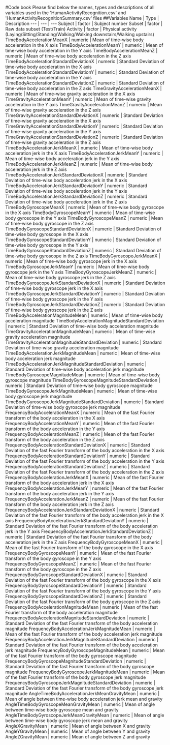 #Code book
Please find below the names, types and descriptions of all variables used in the 'HumanActivityRecognition.csv' and 'HumanActivityRecognitionSummary.csv' files
##Variables
Name | Type | Description
--- | --- | --- 
Subject | factor | Subject number
Subset | factor | Raw data subset (Test/Train)
Activity | factor | Physical activity (Laying/Sitting/Standing/Walking/Walking downstairs/Walking upstairs)
TimeBodyAccelerationMeanX | numeric | Mean of time-wise body acceleration in the X axis
TimeBodyAccelerationMeanY | numeric | Mean of time-wise body acceleration in the Y axis
TimeBodyAccelerationMeanZ | numeric | Mean of time-wise body acceleration in the Z axis
TimeBodyAccelerationStandardDeviationX | numeric | Standard Deviation of time-wise body acceleration in the X axis
TimeBodyAccelerationStandardDeviationY | numeric | Standard Deviation of time-wise body acceleration in the Y axis
TimeBodyAccelerationStandardDeviationZ | numeric | Standard Deviation of time-wise body acceleration in the Z axis
TimeGravityAccelerationMeanX | numeric | Mean of time-wise gravity acceleration in the X axis
TimeGravityAccelerationMeanY | numeric | Mean of time-wise gravity acceleration in the Y axis
TimeGravityAccelerationMeanZ | numeric | Mean of time-wise gravity acceleration in the Z axis
TimeGravityAccelerationStandardDeviationX | numeric | Standard Deviation of time-wise gravity acceleration in the X axis
TimeGravityAccelerationStandardDeviationY | numeric | Standard Deviation of time-wise gravity acceleration in the Y axis
TimeGravityAccelerationStandardDeviationZ | numeric | Standard Deviation of time-wise gravity acceleration in the Z axis
TimeBodyAccelerationJerkMeanX | numeric | Mean of time-wise body acceleration jerk in the X axis
TimeBodyAccelerationJerkMeanY | numeric | Mean of time-wise body acceleration jerk in the Y axis
TimeBodyAccelerationJerkMeanZ | numeric | Mean of time-wise body acceleration jerk in the Z axis
TimeBodyAccelerationJerkStandardDeviationX | numeric | Standard Deviation of time-wise body acceleration jerk in the X axis
TimeBodyAccelerationJerkStandardDeviationY | numeric | Standard Deviation of time-wise body acceleration jerk in the Y axis
TimeBodyAccelerationJerkStandardDeviationZ | numeric | Standard Deviation of time-wise body acceleration jerk in the Z axis
TimeBodyGyroscopeMeanX | numeric | Mean of time-wise body gyroscope in the X axis
TimeBodyGyroscopeMeanY | numeric | Mean of time-wise body gyroscope in the Y axis
TimeBodyGyroscopeMeanZ | numeric | Mean of time-wise body gyroscope in the Z axis
TimeBodyGyroscopeStandardDeviationX | numeric | Standard Deviation of time-wise body gyroscope in the X axis
TimeBodyGyroscopeStandardDeviationY | numeric | Standard Deviation of time-wise body gyroscope in the Y axis
TimeBodyGyroscopeStandardDeviationZ | numeric | Standard Deviation of time-wise body gyroscope in the Z axis
TimeBodyGyroscopeJerkMeanX | numeric | Mean of time-wise body gyroscope jerk in the X axis
TimeBodyGyroscopeJerkMeanY | numeric | Mean of time-wise body gyroscope jerk in the Y axis
TimeBodyGyroscopeJerkMeanZ | numeric | Mean of time-wise body gyroscope jerk in the Z axis
TimeBodyGyroscopeJerkStandardDeviationX | numeric | Standard Deviation of time-wise body gyroscope jerk in the X axis
TimeBodyGyroscopeJerkStandardDeviationY | numeric | Standard Deviation of time-wise body gyroscope jerk in the Y axis
TimeBodyGyroscopeJerkStandardDeviationZ | numeric | Standard Deviation of time-wise body gyroscope jerk in the Z axis
TimeBodyAccelerationMagnitudeMean | numeric | Mean of time-wise body acceleration magnitude
TimeBodyAccelerationMagnitudeStandardDeviation | numeric | Standard Deviation of time-wise body acceleration magnitude
TimeGravityAccelerationMagnitudeMean | numeric | Mean of time-wise gravity acceleration magnitude
TimeGravityAccelerationMagnitudeStandardDeviation | numeric | Standard Deviation of time-wise gravity acceleration magnitude
TimeBodyAccelerationJerkMagnitudeMean | numeric | Mean of time-wise body acceleration jerk magnitude
TimeBodyAccelerationJerkMagnitudeStandardDeviation | numeric | Standard Deviation of time-wise body acceleration jerk magnitude
TimeBodyGyroscopeMagnitudeMean | numeric | Mean of time-wise body gyroscope magnitude
TimeBodyGyroscopeMagnitudeStandardDeviation | numeric | Standard Deviation of time-wise body gyroscope magnitude
TimeBodyGyroscopeJerkMagnitudeMean | numeric | Mean of time-wise body gyroscope jerk magnitude
TimeBodyGyroscopeJerkMagnitudeStandardDeviation | numeric | Standard Deviation of time-wise body gyroscope jerk magnitude
FrequencyBodyAccelerationMeanX | numeric | Mean of the fast Fourier transform of the body acceleration in the X axis
FrequencyBodyAccelerationMeanY | numeric | Mean of the fast Fourier transform of the body acceleration in the Y axis
FrequencyBodyAccelerationMeanZ | numeric | Mean of the fast Fourier transform of the body acceleration in the Z axis
FrequencyBodyAccelerationStandardDeviationX | numeric | Standard Deviation of the fast Fourier transform of the body acceleration in the X axis
FrequencyBodyAccelerationStandardDeviationY | numeric | Standard Deviation of the fast Fourier transform of the body acceleration in the Y axis
FrequencyBodyAccelerationStandardDeviationZ | numeric | Standard Deviation of the fast Fourier transform of the body acceleration in the Z axis
FrequencyBodyAccelerationJerkMeanX | numeric | Mean of the fast Fourier transform of the body acceleration jerk in the X axis
FrequencyBodyAccelerationJerkMeanY | numeric | Mean of the fast Fourier transform of the body acceleration jerk in the Y axis
FrequencyBodyAccelerationJerkMeanZ | numeric | Mean of the fast Fourier transform of the body acceleration jerk in the Z axis
FrequencyBodyAccelerationJerkStandardDeviationX | numeric | Standard Deviation of the fast Fourier transform of the body acceleration jerk in the X axis
FrequencyBodyAccelerationJerkStandardDeviationY | numeric | Standard Deviation of the fast Fourier transform of the body acceleration jerk in the Y axis
FrequencyBodyAccelerationJerkStandardDeviationZ | numeric | Standard Deviation of the fast Fourier transform of the body acceleration jerk in the Z axis
FrequencyBodyGyroscopeMeanX | numeric | Mean of the fast Fourier transform of the body gyroscope in the X axis
FrequencyBodyGyroscopeMeanY | numeric | Mean of the fast Fourier transform of the body gyroscope in the Y axis
FrequencyBodyGyroscopeMeanZ | numeric | Mean of the fast Fourier transform of the body gyroscope in the Z axis
FrequencyBodyGyroscopeStandardDeviationX | numeric | Standard Deviation of the fast Fourier transform of the body gyroscope in the X axis
FrequencyBodyGyroscopeStandardDeviationY | numeric | Standard Deviation of the fast Fourier transform of the body gyroscope in the Y axis
FrequencyBodyGyroscopeStandardDeviationZ | numeric | Standard Deviation of the fast Fourier transform of the body gyroscope in the Z axis
FrequencyBodyAccelerationMagnitudeMean | numeric | Mean of the fast Fourier transform of the body acceleration magnitude
FrequencyBodyAccelerationMagnitudeStandardDeviation | numeric | Standard Deviation of the fast Fourier transform of the body acceleration magnitude
FrequencyBodyAccelerationJerkMagnitudeMean | numeric | Mean of the fast Fourier transform of the body acceleration jerk magnitude
FrequencyBodyAccelerationJerkMagnitudeStandardDeviation | numeric | Standard Deviation of the fast Fourier transform of the body acceleration jerk magnitude
FrequencyBodyGyroscopeMagnitudeMean | numeric | Mean of the fast Fourier transform of the body gyroscope magnitude
FrequencyBodyGyroscopeMagnitudeStandardDeviation | numeric | Standard Deviation of the fast Fourier transform of the body gyroscope magnitude
FrequencyBodyGyroscopeJerkMagnitudeMean | numeric | Mean of the fast Fourier transform of the body gyroscope jerk magnitude
FrequencyBodyGyroscopeJerkMagnitudeStandardDeviation | numeric | Standard Deviation of the fast Fourier transform of the body gyroscope jerk magnitude
AngleTimeBodyAccelerationJerkMeanGravityMean | numeric | Mean of angle between time-wise body acceleration jerk mean and gravity
AngleTimeBodyGyroscopeMeanGravityMean | numeric | Mean of angle between time-wise body gyroscope mean and gravity
AngleTimeBodyGyroscopeJerkMeanGravityMean | numeric | Mean of angle between time-wise body gyroscope jerk mean and gravity
AngleXGravityMean | numeric | Mean of angle between X and gravity
AngleYGravityMean | numeric | Mean of angle between Y and gravity
AngleZGravityMean | numeric | Mean of angle between Z and gravity
